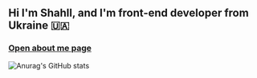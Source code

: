 ## Hi I'm Shahll, and I'm front-end developer from Ukraine 🇺🇦
### [Open about me page](https://shahll.github.io/)
![Anurag's GitHub stats](https://github-readme-stats.vercel.app/api?username=Shahll&show_icons=true&theme=radical)


